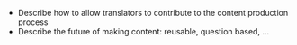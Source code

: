 * Describe how to allow translators to contribute to the content production process
* Describe the future of making content: reusable, question based, ...
